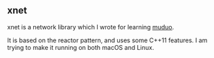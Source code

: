 ## xnet

xnet is a network library which I wrote for learning [muduo](https://github.com/chenshuo/muduo).

It is based on the reactor pattern, and uses some C++11 features. I am trying to make it running on both macOS and Linux.